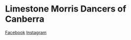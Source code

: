 # Limestone Morris Dancers of Canberra


[Facebook](https://facebook.com/limestonemorris) [Instagram](https://instagram.com/limestonemorris)

